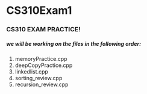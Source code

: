 # CS310Exam1

<h3>CS310 EXAM PRACTICE!</h3>

<h5>we will be working on the files in the following order:</h5>

<ol>
  <li>memoryPractice.cpp</li>
  <li>deepCopyPractice.cpp</li>
  <li>linkedlist.cpp</li>
  <li>sorting_review.cpp</li>
  <li>recursion_review.cpp</li>
</ol>
